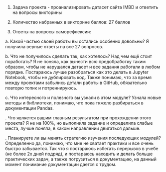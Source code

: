 1. Задача проекта - проанализировать датасет сайта IMBD и ответить на вопросы викторины

2. Количество набранных в викторине баллов: 27 баллов

3. Ответы на вопросы саморефлексии:

  а. Какой частью своей работы вы остались особенно довольны?
      Я получила верные ответы на все 27 вопросов.

  b. Что не получилось сделать так, как хотелось? Над чем ещё стоит поработать?
      Я не поняла, как вынести всю предобработку таким образом, чтобы не нарушался датасет и все задания работали в любом порядке. Постараюсь лучше разобраться как это делать в Jupyter Notebook, чтобы не дублировать код. Также понимаю, что за время между проектами забылись детали работы в GitHub, обязательно повторю топик и потреннируюсь.

  c. Что интересного и полезного вы узнали в этом модуле?
      Узнала новые методы и библиотеки, понимаю, что пока тяжело разбираться в документации Pandas. 

  . Что является вашим главным результатом при прохождении этого проекта?
      Я не на 100%, но выполнила задание и определила слабые места, лучше поняла, в каком направлении двигаться дальше.

  . Планируете ли вы менять стратегию изучения последующих модулей?
      Определенно да, понимаю, что мне не хватает практики и все очень быстро забывается. Так что я постараюсь избегать перерывов в учебе (не более 2х дней подряд), и постараюсь находить и делать больше практических задач, а также погрузиться в документацию, на данный момент понимание документации дается с трудом.
   
